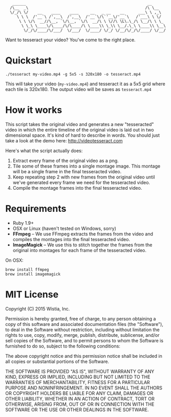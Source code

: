 
```
   ______                                                     __
  /\__  _\                                                   /\ \__
  \/_/\ \/    __    ____    ____     __   _ __    __      ___\ \ ,_\
     \ \ \  /'__`\ /',__\  /',__\  /'__`\/\`'__\/'__`\   /'___\ \ \/
      \ \ \/\  __//\__, `\/\__, `\/\  __/\ \ \//\ \L\.\_/\ \__/\ \ \_
       \ \_\ \____\/\____/\/\____/\ \____\\ \_\\ \__/.\_\ \____\\ \__\
        \/_/\/____/\/___/  \/___/  \/____/ \/_/ \/__/\/_/\/____/ \/__/

```

Want to tesseract your video? You've come to the right place.


# Quickstart

```
./tesseract my-video.mp4 -g 5x5 -s 320x180 -o tesseract.mp4
```

This will take your video (`my-video.mp4`) and tesseract it as a 5x5 grid where
each tile is 320x180. The output video will be saves as `tesseract.mp4`


# How it works

This script takes the original video and generates a new "tesseracted" video
in which the entire timeline of the original video is laid out in two dimensional
space. It's kind of hard to describe in words. You should just take a look at
the demo here: http://videotesseract.com

Here's what the script actually does:

1. Extract every frame of the original video as a png.
2. Tile some of these frames into a single montage image. This montage will
   be a single frame in the final tesseracted video.
3. Keep repeating step 2 with new frames from the original video until we've
   generated every frame we need for the tesseracted video.
4. Compile the montage frames into the final tesseracted video.


# Requirements

- Ruby 1.9+
- OSX or Linux (haven't tested on Windows, sorry)
- **FFmpeg** – We use FFmpeg extracts the frames from the video and compiles
  the montages into the final tesseracted video.
- **ImageMagick** – We use this to stitch together the frames from the original
  into montages for each frame of the tesseracted video.

On OSX:

```
brew install ffmpeg
brew install imagemagick
```


# MIT License

Copyright (C) 2015 Wistia, Inc.

Permission is hereby granted, free of charge, to any person obtaining a copy of
this software and associated documentation files (the "Software"), to deal in
the Software without restriction, including without limitation the rights to
use, copy, modify, merge, publish, distribute, sublicense, and/or sell copies
of the Software, and to permit persons to whom the Software is furnished to do
so, subject to the following conditions:

The above copyright notice and this permission notice shall be included in all
copies or substantial portions of the Software.

THE SOFTWARE IS PROVIDED "AS IS", WITHOUT WARRANTY OF ANY KIND, EXPRESS OR
IMPLIED, INCLUDING BUT NOT LIMITED TO THE WARRANTIES OF MERCHANTABILITY,
FITNESS FOR A PARTICULAR PURPOSE AND NONINFRINGEMENT. IN NO EVENT SHALL THE
AUTHORS OR COPYRIGHT HOLDERS BE LIABLE FOR ANY CLAIM, DAMAGES OR OTHER
LIABILITY, WHETHER IN AN ACTION OF CONTRACT, TORT OR OTHERWISE, ARISING FROM,
OUT OF OR IN CONNECTION WITH THE SOFTWARE OR THE USE OR OTHER DEALINGS IN THE
SOFTWARE.
